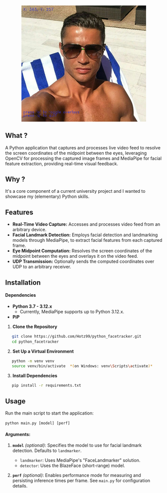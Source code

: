<p align="center">
  <img src="showcase.png" alt="showcase" width="400"/>
</p>

## What ?

A Python application that captures and processes live video feed to resolve the screen coordinates of the midpoint between the eyes, leveraging OpenCV for processing the captured image frames and MediaPipe for facial feature extraction, providing real-time visual feedback.

## Why ?

It's a core component of a current university project and I wanted to showcase my (elementary) Python skills.

## Features

- **Real-Time Video Capture:** Accesses and processes video feed from an arbitrary device.
- **Facial Landmark Detection:** Employs facial detection and landmarking models through MediaPipe, to extract facial features from each captured frame.
- **Eye Midpoint Computation:** Resolves the screen coordinates of the midpoint between the eyes and overlays it on the video feed.
- **UDP Transmission:** Optionally sends the computed coordinates over UDP to an arbitrary receiver.

## Installation

#### Dependencies

- **Python 3.7 - 3.12.x**
   - Currently, MediaPipe supports up to Python 3.12.x.
- **PiP**

1. **Clone the Repository**

```bash
   git clone https://github.com/Hotz99/python_facetracker.git
   cd python_facetracker
```

2. **Set Up a Virtual Environment**

```bash
   python -m venv venv  
   source venv/bin/activate  *(on Windows: venv\Scripts\activate)*
```

3. **Install Dependencies**
``` bash
   pip install -r requirements.txt
```

## Usage

Run the main script to start the application:

`python main.py [model] [perf]`

#### Arguments:
1. **`model`** *(optional)*: Specifies the model to use for facial landmark detection. Defaults to `landmarker`.  
   - `landmarker`: Uses MediaPipe's "FaceLandmarker" solution.
   - `detector`: Uses the BlazeFace (short-range) model.

2. **`perf`** *(optional)*: Enables performance mode for measuring and persisting inference times per frame. See `main.py` for configuration details.
